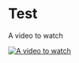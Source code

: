 # Test
A video to watch

[![A video to watch](http://img.youtube.com/vi/WeFzseAKbzs/0.jpg)](http://www.youtube.com/watch?v=WeFzseAKbzs "")
